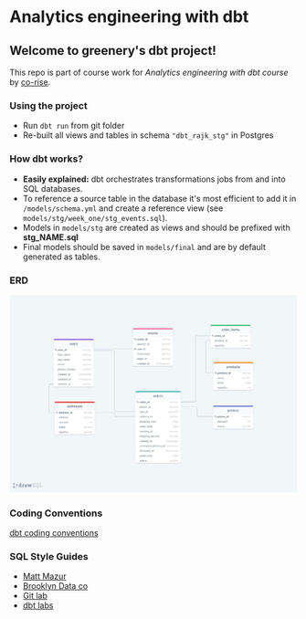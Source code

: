 # Analytics engineering with dbt

## Welcome to greenery's dbt project!
This repo is part of course work for *Analytics engineering with dbt course* by [co-rise](https://corise.com/).


### Using the project
- Run ```dbt run``` from git folder
- Re-built all views and tables in schema ```"dbt_rajk_stg"``` in Postgres

### How dbt works?
- **Easily explained:** dbt orchestrates transformations jobs from and into SQL databases.
- To reference a source table in the database it's most efficient to add it in ```/models/schema.yml``` and create a reference view (see ```models/stg/week_one/stg_events.sql```).
- Models in ```models/stg``` are created as views and should be prefixed with **stg_NAME.sql**
- Final models should be saved in ```models/final``` and are by default generated as tables.

### ERD 
![ERD](https://github.com/rajkstats/course-dbt-raj/blob/main/dbt-greenery/raw_erd.png)

### Coding Conventions
[dbt coding conventions](https://github.com/fishtown-analytics/corp/blob/master/dbt_coding_conventions.md)

### SQL Style Guides
- [Matt Mazur](https://github.com/mattm/sql-style-guide/blob/3eaef3519ca5cc7f21feac6581b257638f9b1564/README.md)
- [Brooklyn Data co](https://github.com/brooklyn-data/co/blob/main/sql_style_guide.md)
- [Git lab](https://about.gitlab.com/handbook/business-technology/data-team/platform/sql-style-guide/)
- [dbt labs](https://github.com/dbt-labs/corp/blob/master/dbt_style_guide.md)
